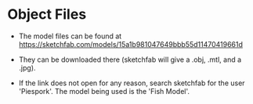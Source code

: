 # Object Files

- The model files can be found at https://sketchfab.com/models/15a1b981047649bbb55d11470419661d

- They can be downloaded there (sketchfab will give a .obj, .mtl, and a .jpg).

- If the link does not open for any reason, search sketchfab for the user 'Piespork'. The model being used is the 'Fish Model'.
